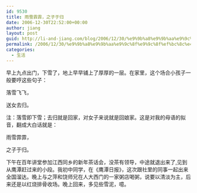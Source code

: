 ```yaml
---
id: 9530
title: 雨雪霏霏，之子于归
date: 2006-12-30T22:52:00+00:00
author: jiang
layout: post
guid: http://li-and-jiang.com/blog/2006/12/30/%e9%9b%a8%e9%9b%aa%e9%9c%8f%e9%9c%8f%ef%bc%8c%e4%b9%8b%e5%ad%90%e4%ba%8e%e5%bd%92/
permalink: /2006/12/30/%e9%9b%a8%e9%9b%aa%e9%9c%8f%e9%9c%8f%ef%bc%8c%e4%b9%8b%e5%ad%90%e4%ba%8e%e5%bd%92/
categories:
  - 生活
---
```

早上九点出门，下雪了，地上早早铺上了厚厚的一层。在家里，这个场合小孩子一般要哼这些句子： 

落雪飞飞， 

送女去归。 

注：落雪即下雪；去归就是回家，对女子来说就是回娘家。这是对我的母语的拟音，翻成大白话就是： 

雨雪霏霏， 

之子于归。 

下午在百年讲堂参加江西同乡的新年茶话会，没茶有领导，中途就退出来了,见到从鹰潭赶过来的小段。我初中同学，在《鹰潭日报》，这次跟社里的同事一起出来全国溜达。晚上与之萍和饶师兄在人大西门的一家粥店喝粥，说要以清淡为主，后来还是以红烧排骨收场。晚上回来，多见些雪泥，噫。